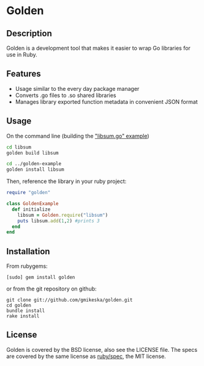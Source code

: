 # Golden

## Description

Golden is a development tool that makes it easier to wrap Go libraries for use in Ruby.

## Features

* Usage similar to the every day package manager
* Converts .go files to .so shared libraries
* Manages library exported function metadata in convenient JSON format

## Usage
On the command line (building the ["libsum.go" example](https://c7.se/go-and-ruby-ffi/))
```bash
cd libsum
golden build libsum

cd ../golden-example
golden install libsum
```
Then, reference the library in your ruby project:
```ruby
require "golden"

class GoldenExample
  def initialize
    libsum = Golden.require("libsum")
    puts libsum.add(1,2) #prints 3
  end
end

```

## Installation

From rubygems:

    [sudo] gem install golden

or from the git repository on github:

    git clone git://github.com/gmikeska/golden.git
    cd golden
    bundle install
    rake install

## License

Golden is covered by the BSD license, also see the LICENSE file.
The specs are covered by the same license as [ruby/spec](https://github.com/ruby/spec), the MIT license.
